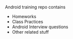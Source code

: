 Android training repo contains

- Homeworks
- Class Practices
- Android Interview questions
- Other related stuff
